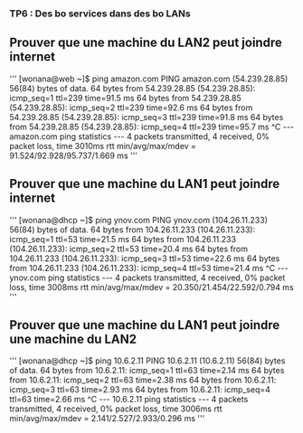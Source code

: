 ### TP6 : Des bo services dans des bo LANs

## Prouver que une machine du LAN2 peut joindre internet 
'''
[wonana@web ~]$ ping amazon.com
PING amazon.com (54.239.28.85) 56(84) bytes of data.
64 bytes from 54.239.28.85 (54.239.28.85): icmp_seq=1 ttl=239 time=91.5 ms
64 bytes from 54.239.28.85 (54.239.28.85): icmp_seq=2 ttl=239 time=92.6 ms
64 bytes from 54.239.28.85 (54.239.28.85): icmp_seq=3 ttl=239 time=91.8 ms
64 bytes from 54.239.28.85 (54.239.28.85): icmp_seq=4 ttl=239 time=95.7 ms
^C
--- amazon.com ping statistics ---
4 packets transmitted, 4 received, 0% packet loss, time 3010ms
rtt min/avg/max/mdev = 91.524/92.928/95.737/1.669 ms
'''
## Prouver que une machine du LAN1 peut joindre internet 
'''
[wonana@dhcp ~]$ ping ynov.com
PING ynov.com (104.26.11.233) 56(84) bytes of data.
64 bytes from 104.26.11.233 (104.26.11.233): icmp_seq=1 ttl=53 time=21.5 ms
64 bytes from 104.26.11.233 (104.26.11.233): icmp_seq=2 ttl=53 time=20.4 ms
64 bytes from 104.26.11.233 (104.26.11.233): icmp_seq=3 ttl=53 time=22.6 ms
64 bytes from 104.26.11.233 (104.26.11.233): icmp_seq=4 ttl=53 time=21.4 ms
^C
--- ynov.com ping statistics ---
4 packets transmitted, 4 received, 0% packet loss, time 3008ms
rtt min/avg/max/mdev = 20.350/21.454/22.592/0.794 ms
'''

## Prouver que une machine du LAN1 peut joindre une machine du LAN2
'''
[wonana@dhcp ~]$ ping 10.6.2.11
PING 10.6.2.11 (10.6.2.11) 56(84) bytes of data.
64 bytes from 10.6.2.11: icmp_seq=1 ttl=63 time=2.14 ms
64 bytes from 10.6.2.11: icmp_seq=2 ttl=63 time=2.38 ms
64 bytes from 10.6.2.11: icmp_seq=3 ttl=63 time=2.93 ms
64 bytes from 10.6.2.11: icmp_seq=4 ttl=63 time=2.66 ms
^C
--- 10.6.2.11 ping statistics ---
4 packets transmitted, 4 received, 0% packet loss, time 3006ms
rtt min/avg/max/mdev = 2.141/2.527/2.933/0.296 ms
'''